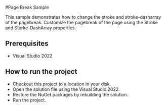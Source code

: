 #Page Break Sample

This sample demonstrates how to change the stroke and stroke-dasharray of the pagebreak. Customize the pagebreak of the page using the Stroke and Storke-DashArray properties.


## Prerequisites

* Visual Studio 2022

## How to run the project

* Checkout this project to a location in your disk.
* Open the solution file using the Visual Studio 2022.
* Restore the NuGet packages by rebuilding the solution.
* Run the project.
